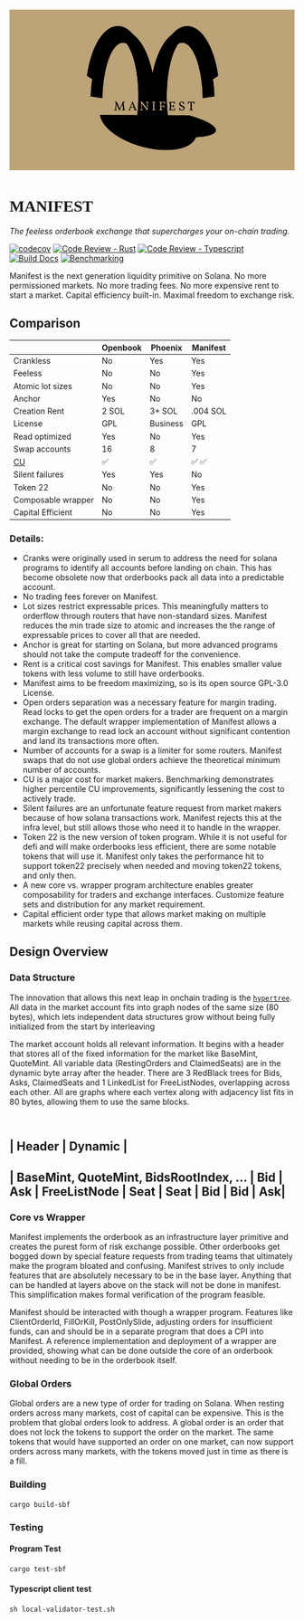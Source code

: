 # ![Logo](assets/brown-contrast-split.png)

# <span style="font-family: 'Vollkorn', serif;">MANIFEST</span>

_The feeless orderbook exchange that supercharges your on-chain trading._

[![codecov](https://codecov.io/gh/CKS-Systems/manifest/graph/badge.svg?token=PJ3Y2BVMM8)](https://codecov.io/gh/CKS-Systems/manifest)
[![Code Review - Rust](https://github.com/CKS-Systems/manifest/actions/workflows/ci-code-review-rust.yml/badge.svg)](https://github.com/CKS-Systems/manifest/actions/workflows/ci-code-review-rust.yml)
[![Code Review - Typescript](https://github.com/CKS-Systems/manifest/actions/workflows/ci-code-review-ts.yml/badge.svg)](https://github.com/CKS-Systems/manifest/actions/workflows/ci-code-review-ts.yml)
[![Build Docs](https://github.com/CKS-Systems/manifest/actions/workflows/ci-docs.yml/badge.svg)](https://github.com/CKS-Systems/manifest/actions/workflows/ci-docs.yml)
[![Benchmarking](https://github.com/CKS-Systems/manifest/actions/workflows/ci-benchmark.yml/badge.svg)](https://github.com/CKS-Systems/manifest/actions/workflows/ci-benchmark.yml)

Manifest is the next generation liquidity primitive on Solana.
No more permissioned markets.
No more trading fees.
No more expensive rent to start a market.
Capital efficiency built-in.
Maximal freedom to exchange risk.

## Comparison

|  |    Openbook    | Phoenix  |Manifest              |
|--|----------------|-------------------|----------------------|
| Crankless |No |Yes |Yes |
| Feeless |No |No |Yes|
| Atomic lot sizes |No |No |Yes|
| Anchor |Yes |No|No|
| Creation Rent|2 SOL |3+ SOL |.004 SOL|
| License|GPL |Business |GPL|
| Read optimized| Yes | No | Yes |
| Swap accounts| 16 | 8 | 7 |
| [CU](https://cks-systems.github.io/manifest/dev/bench/) | :white_check_mark: | :white_check_mark: | :white_check_mark: :white_check_mark: |
| Silent failures                                         | Yes                | Yes                | No                                    |
| Token 22                                                | No                 | No                 | Yes                                   |
| Composable wrapper                                      | No                 | No                 | Yes                                   |
| Capital Efficient                                       | No                 | No                 | Yes                                   |

### Details:

- Cranks were originally used in serum to address the need for solana programs to identify all accounts before landing on chain. This has become obsolete now that orderbooks pack all data into a predictable account.
- No trading fees forever on Manifest.
- Lot sizes restrict expressable prices. This meaningfully matters to orderflow through routers that have non-standard sizes. Manifest reduces the min trade size to atomic and increases the the range of expressable prices to cover all that are needed.
- Anchor is great for starting on Solana, but more advanced programs should not take the compute tradeoff for the convenience.
- Rent is a critical cost savings for Manifest. This enables smaller value tokens with less volume to still have orderbooks.
- Manifest aims to be freedom maximizing, so is its open source GPL-3.0 License.
- Open orders separation was a necessary feature for margin trading. Read locks to get the open orders for a trader are frequent on a margin exchange. The default wrapper implementation of Manifest allows a margin exchange to read lock an account without significant contention and land its transactions more often.
- Number of accounts for a swap is a limiter for some routers. Manifest swaps that do not use global orders achieve the theoretical minimum number of accounts.
- CU is a major cost for market makers. Benchmarking demonstrates higher percentile CU improvements, significantly lessening the cost to actively trade.
- Silent failures are an unfortunate feature request from market makers because of how solana transactions work. Manifest rejects this at the infra level, but still allows those who need it to handle in the wrapper.
- Token 22 is the new version of token program. While it is not useful for defi and will make orderbooks less efficient, there are some notable tokens that will use it. Manifest only takes the performance hit to support token22 precisely when needed and moving token22 tokens, and only then.
- A new core vs. wrapper program architecture enables greater composability for traders and exchange interfaces. Customize feature sets and distribution for any market requirement.
- Capital efficient order type that allows market making on multiple markets while reusing capital across them.

## Design Overview

### Data Structure

The innovation that allows this next leap in onchain trading is the [`hypertree`](https://github.com/CKS-Systems/manifest/tree/main/lib). All data in the market account fits into graph nodes of the same size (80 bytes), which lets independent data structures grow without being fully initialized from the start by interleaving

The market account holds all relevant information. It begins with a header that stores all of the fixed information for the market like BaseMint, QuoteMint. All variable data (RestingOrders and ClaimedSeats) are in the dynamic
byte array after the header. There are 3 RedBlack trees for Bids, Asks,
ClaimedSeats and 1 LinkedList for FreeListNodes, overlapping across each other. All are graphs where each vertex along with adjacency list fits in 80 bytes, allowing them to use the same blocks.

## <pre>

## | Header | Dynamic |

## | BaseMint, QuoteMint, BidsRootIndex, ... | Bid | Ask | FreeListNode | Seat | Seat | Bid | Bid | Ask|

</pre>

### Core vs Wrapper

Manifest implements the orderbook as an infrastructure layer primitive and creates the purest form of risk exchange possible. Other orderbooks get bogged down by special feature requests from trading teams that ultimately make the program bloated and confusing. Manifest strives to only include features that are absolutely necessary to be in the base layer. Anything that can be handled at layers above on the stack will not be done in manifest. This simplification makes formal verification of the program feasible.

Manifest should be interacted with though a wrapper program. Features like ClientOrderId, FillOrKill, PostOnlySlide, adjusting orders for insufficient funds, can and should be in a separate program that does a CPI into Manifest. A reference implementation and deployment of a wrapper are provided, showing what can be done outside the core of an orderbook without needing to be in the orderbook itself.

### Global Orders

Global orders are a new type of order for trading on Solana. When resting orders across many markets, cost of capital can be expensive. This is the problem that global orders look to address. A global order is an order that does not lock the tokens to support the order on the market. The same tokens that would have supported an order on one market, can now support orders across many markets, with the tokens moved just in time as there is a fill.

### Building

```
cargo build-sbf
```

### Testing

#### Program Test

```
cargo test-sbf
```

#### Typescript client test

```
sh local-validator-test.sh
```
